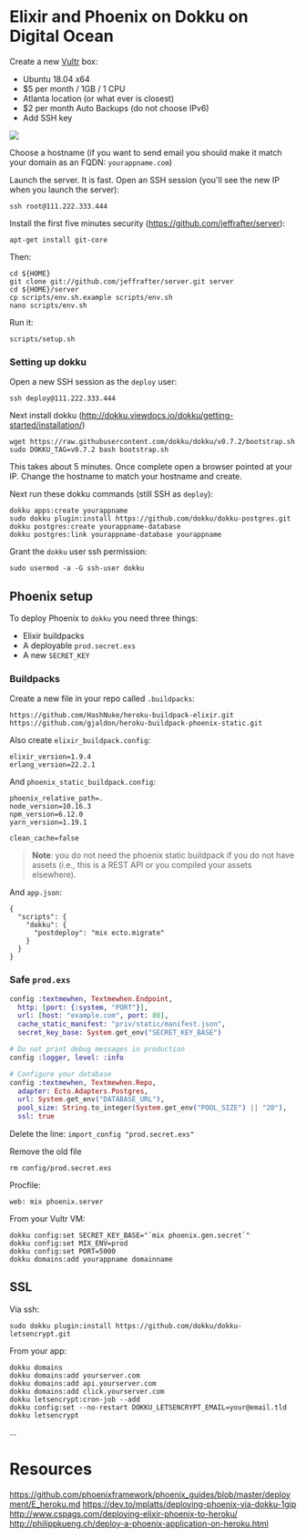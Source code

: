 # Elixir and Phoenix on Dokku on Digital Ocean

Create a new [Vultr](https://www.vultr.com/) box:

* Ubuntu 18.04 x64
* $5 per month / 1GB / 1 CPU
* Atlanta location (or what ever is closest)
* $2 per month Auto Backups (do not choose IPv6)
* Add SSH key

![](https://rpl.cat/uploads/LMEqcxZ0H2HhEfcdK2ojJKBe77PzGv7hD37FhvxkrH4/public.png)

Choose a hostname (if you want to send email you should make it match your domain as an FQDN: `yourappname.com`)

Launch the server. It is fast. Open an SSH session (you'll see the new IP when you launch the server):

    ssh root@111.222.333.444
    
Install the first five minutes security (https://github.com/jeffrafter/server):

    apt-get install git-core
    
Then:

    cd ${HOME}
    git clone git://github.com/jeffrafter/server.git server    
    cd ${HOME}/server
    cp scripts/env.sh.example scripts/env.sh
    nano scripts/env.sh

Run it:

    scripts/setup.sh
    
### Setting up dokku    
    
Open a new SSH session as the `deploy` user:

    ssh deploy@111.222.333.444
        
Next install dokku (http://dokku.viewdocs.io/dokku/getting-started/installation/)

    wget https://raw.githubusercontent.com/dokku/dokku/v0.7.2/bootstrap.sh
    sudo DOKKU_TAG=v0.7.2 bash bootstrap.sh

This takes about 5 minutes. Once complete open a browser pointed at your IP. Change the hostname to match your hostname and create.

Next run these dokku commands (still SSH as `deploy`):
    
    dokku apps:create yourappname
    sudo dokku plugin:install https://github.com/dokku/dokku-postgres.git
    dokku postgres:create yourappname-database
    dokku postgres:link yourappname-database yourappname   

Grant the `dokku` user ssh permission:

    sudo usermod -a -G ssh-user dokku
        
## Phoenix setup

To deploy Phoenix to `dokku` you need three things:

* Elixir buildpacks
* A deployable `prod.secret.exs`
* A new `SECRET_KEY`

### Buildpacks

Create a new file in your repo called `.buildpacks`:

    https://github.com/HashNuke/heroku-buildpack-elixir.git
    https://github.com/gjaldon/heroku-buildpack-phoenix-static.git

Also create `elixir_buildpack.config`:

    elixir_version=1.9.4
    erlang_version=22.2.1

And `phoenix_static_buildpack.config`:

    phoenix_relative_path=.
    node_version=10.16.3
    npm_version=6.12.0
    yarn_version=1.19.1

    clean_cache=false
    
> **Note**: you do not need the phoenix static buildpack if you do not have assets (i.e., this is a REST API or you compiled your assets elsewhere).

And `app.json`:

    {
      "scripts": {
        "dokku": {
          "postdeploy": "mix ecto.migrate"
        }
      }
    }
    
### Safe `prod.exs`    

```elixir
config :textmewhen, Textmewhen.Endpoint,
  http: [port: {:system, "PORT"}],
  url: [host: "example.com", port: 80],
  cache_static_manifest: "priv/static/manifest.json",
  secret_key_base: System.get_env("SECRET_KEY_BASE")

# Do not print debug messages in production
config :logger, level: :info

# Configure your database
config :textmewhen, Textmewhen.Repo,
  adapter: Ecto.Adapters.Postgres,
  url: System.get_env("DATABASE_URL"),
  pool_size: String.to_integer(System.get_env("POOL_SIZE") || "20"),
  ssl: true
```

Delete the line: `import_config "prod.secret.exs"`

Remove the old file

    rm config/prod.secret.exs

Procfile:

    web: mix phoenix.server

From your Vultr VM:  
  
    dokku config:set SECRET_KEY_BASE="`mix phoenix.gen.secret`"
    dokku config:set MIX_ENV=prod
    dokku config:set PORT=5000
    dokku domains:add yourappname domainname
    

## SSL 

Via ssh:

    sudo dokku plugin:install https://github.com/dokku/dokku-letsencrypt.git

From your app:

```
dokku domains
dokku domains:add yourserver.com
dokku domains:add api.yourserver.com
dokku domains:add click.yourserver.com
dokku letsencrypt:cron-job --add
dokku config:set --no-restart DOKKU_LETSENCRYPT_EMAIL=your@email.tld
dokku letsencrypt
```



...

# Resources

https://github.com/phoenixframework/phoenix_guides/blob/master/deployment/E_heroku.md
https://dev.to/mplatts/deploying-phoenix-via-dokku-1gip
http://www.cspags.com/deploying-elixir-phoenix-to-heroku/
http://philippkueng.ch/deploy-a-phoenix-application-on-heroku.html
